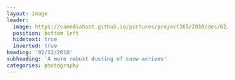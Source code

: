 ```yaml
---
layout: image
leader:
  image: https://camediahost.github.io/pictures/project365/2010/dec/02/021210.jpg
  position: bottom left
  hidetext: true
  inverted: true
heading: '02/12/2010'
subheading: 'A more robust dusting of snow arrives'
categories: photography
---
```

